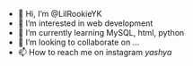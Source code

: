 - 👋 Hi, I’m @LilRookieYK
- 👀 I’m interested in web development 
- 🌱 I’m currently learning MySQL, html, python
- 💞️ I’m looking to collaborate on ...
- 📫 How to reach me on instagram _yashya_

<!---
LilRookieYK/LilRookieYK is a ✨ special ✨ repository because its `README.md` (this file) appears on your GitHub profile.
You can click the Preview link to take a look at your changes.
--->
